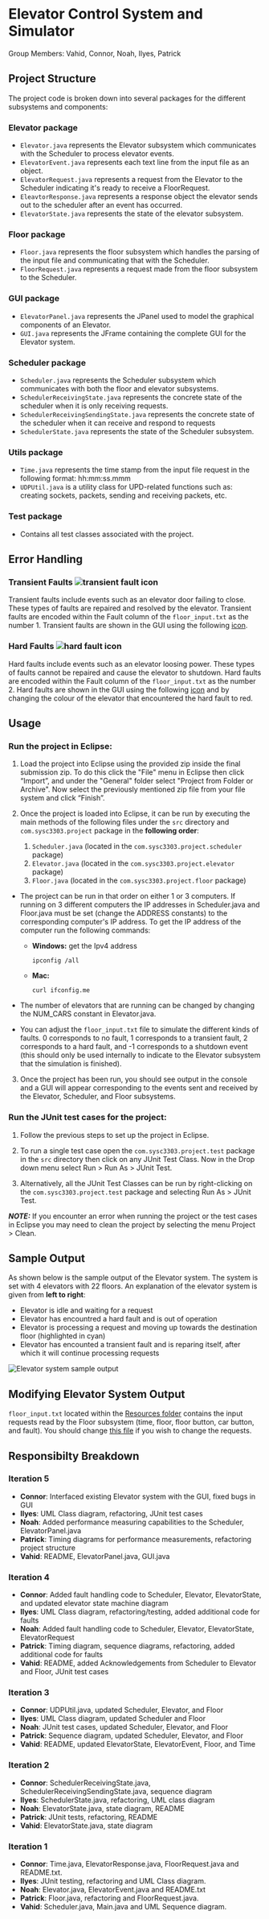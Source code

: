 # Elevator Control System and Simulator 
Group Members: Vahid, Connor, Noah, Ilyes, Patrick

## Project Structure 
The project code is broken down into several packages for the different subsystems and components: 

### Elevator package
- `Elevator.java` represents the Elevator subsystem which communicates with the Scheduler to process elevator events.
- `ElevatorEvent.java` represents each text line from the input file as an object.
- `ElevatorRequest.java` represents a request from the Elevator to the Scheduler indicating it's ready to receive a FloorRequest. 
- `EleavtorResponse.java` represents a response object the elevator sends out to the scheduler after an event has occurred.
- `ElevatorState.java` represents the state of the elevator subsystem.

### Floor package
- `Floor.java` represents the floor subsystem which handles the parsing of the input file and communicating that with the Scheduler.
- `FloorRequest.java` represents a request made from the floor subsystem to the Scheduler.

### GUI package
- `ElevatorPanel.java` represents the JPanel used to model the graphical components of an Elevator.
- `GUI.java` represents the JFrame containing the complete GUI for the Elevator system.

### Scheduler package
- `Scheduler.java` represents the Scheduler subsystem which communicates with both the floor and elevator subsystems.
- `SchedulerReceivingState.java` represents the concrete state of the scheduler when it is only receiving requests.
- `SchedulerReceivingSendingState.java` represents the concrete state of the scheduler when it can receive and respond to requests
- `SchedulerState.java` represents the state of the Scheduler subsystem.

### Utils package
- `Time.java` represents the time stamp from the input file request in the following format: hh:mm:ss.mmm
- `UDPUtil.java` is a utility class for UPD-related functions such as: creating sockets, packets, sending and receiving packets, etc.


### Test package

- Contains all test classes associated with the project.


## Error Handling

### Transient Faults ![transient fault icon](Resources/images/transientFaultIcon.png)
Transient faults include events such as an elevator door failing to close. These types of faults are repaired and resolved by the elevator. Transient faults are encoded within the Fault column of the `floor_input.txt` as the number 1. Transient faults are shown in the GUI using the following [icon](Resources/images/transientFaultIcon.png).

### Hard Faults ![hard fault icon](Resources/images/hardFaultIcon.png)

Hard faults include events such as an elevator loosing power. These types of faults cannot be repaired and cause the elevator to shutdown. Hard faults are encoded within the Fault column of the `floor_input.txt` as the number 2. Hard faults are shown in the GUI using the following [icon](Resources/images/hardFaultIcon.png) and by changing the colour of the elevator that encountered the hard fault to red. 

## Usage 

### Run the project in Eclipse:

1. Load the project into Eclipse using the provided zip inside the final submission zip. To do this click the "File" menu in Eclipse then click “Import”, and under the "General" folder select "Project from Folder or Archive". Now select the previously mentioned zip file from your file system and click “Finish”.

2. Once the project is loaded into Eclipse, it can be run by executing the main methods of the following files under the `src` directory and `com.sysc3303.project` package in the **following order**: 
    1. `Scheduler.java` (located in the `com.sysc3303.project.scheduler` package)
    2. `Elevator.java` (located in the `com.sysc3303.project.elevator` package)
    3. `Floor.java` (located in the `com.sysc3303.project.floor` package) 

- The project can be run in that order on either 1 or 3 computers. If running on 3 different computers the IP addresses in Scheduler.java and Floor.java must be set (change the ADDRESS constants) to the corresponding computer's IP address. To get the IP address of the computer run the following commands:

  - **Windows:** get the Ipv4 address
    ```
    ipconfig /all 
    ```
  - **Mac:**
    ```
    curl ifconfig.me
    ```
- The number of elevators that are running can be changed by changing the NUM_CARS constant in Elevator.java.
- You can adjust the `floor_input.txt` file to simulate the different kinds of faults. 0 corresponds to no fault, 1 corresponds to a transient fault, 2 corresponds to a hard fault, and -1 corresponds to a shutdown event (this should only be used internally to indicate to the Elevator subsystem that the simulation is finished).

3. Once the project has been run, you should see output in the console and a GUI will appear corresponding to the events sent and received by the Elevator, Scheduler, and Floor subsystems.

### Run the JUnit test cases for the project:

1. Follow the previous steps to set up the project in Eclipse.

2. To run a single test case open the `com.sysc3303.project.test` package in the `src` directory then click on any JUnit Test Class. Now in the Drop down menu select Run > Run As > JUnit Test.

3. Alternatively, all the JUnit Test Classes can be run by right-clicking on the `com.sysc3303.project.test` package and selecting Run As > JUnit Test.

***NOTE:*** If you encounter an error when running the project or the test cases in Eclipse you may need to clean the project by selecting the menu Project > Clean.


## Sample Output

As shown below is the sample output of the Elevator system. The system is set with 4 elevators with 22 floors. An explanation of the elevator system is given from **left to right**: 
- Elevator is idle and waiting for a request
- Elevator has encountred a hard fault and is out of operation
- Elevator is processing a request and moving up towards the destination floor (highlighted in cyan)
- Elevator has encounted a transient fault and is reparing itself, after which it will continue processing requests

![Elevator system sample output](Resources/images/systemSampleOutput.png)

## Modifying Elevator System Output

`floor_input.txt` located within the [Resources folder](Resources/) contains the input requests read by the Floor subsystem (time, floor, floor button, car button, and fault). You should change [this file](Resources/floor_input.txt) if you wish to change the requests.

## Responsibilty Breakdown

### Iteration 5
- **Connor**: Interfaced existing Elevator system with the GUI, fixed bugs in GUI
- **Ilyes**: UML Class diagram, refactoring, JUnit test cases
- **Noah**: Added performance measuring capabilities to the Scheduler, ElevatorPanel.java
- **Patrick**: Timing diagrams for performance measurements, refactoring project structure
- **Vahid**: README, ElevatorPanel.java, GUI.java

### Iteration 4
- **Connor**: Added fault handling code to Scheduler, Elevator, ElevatorState, and updated elevator state machine diagram
- **Ilyes**: UML Class diagram, refactoring/testing, added additional code for faults
- **Noah**: Added fault handling code to Scheduler, Elevator, ElevatorState, ElevatorRequest
- **Patrick**: Timing diagram, sequence diagrams, refactoring, added additional code for faults
- **Vahid**: README, added Acknowledgements from Scheduler to Elevator and Floor, JUnit test cases

### Iteration 3
- **Connor**: UDPUtil.java, updated Scheduler, Elevator, and Floor
- **Ilyes**: UML Class diagram, updated Scheduler and Floor
- **Noah**: JUnit test cases, updated Scheduler, Elevator, and Floor
- **Patrick**: Sequence diagram, updated Scheduler, Elevator, and Floor
- **Vahid**: README, updated ElevatorState, ElevatorEvent, Floor, and Time

### Iteration 2
- **Connor**: SchedulerReceivingState.java, SchedulerReceivingSendingState.java, sequence diagram
- **Ilyes**: SchedulerState.java, refactoring, UML class diagram
- **Noah**: ElevatorState.java, state diagram, README
- **Patrick**: JUnit tests, refactoring, README
- **Vahid**: ElevatorState.java, state diagram

### Iteration 1
- **Connor**: Time.java, ElevatorResponse.java, FloorRequest.java and README.txt.
- **Ilyes**: JUnit testing, refactoring and UML Class diagram.
- **Noah**: Elevator.java, ElevatorEvent.java and README.txt
- **Patrick**: Floor.java, refactoring and FloorRequest.java.
- **Vahid**: Scheduler.java, Main.java and UML Sequence diagram.
